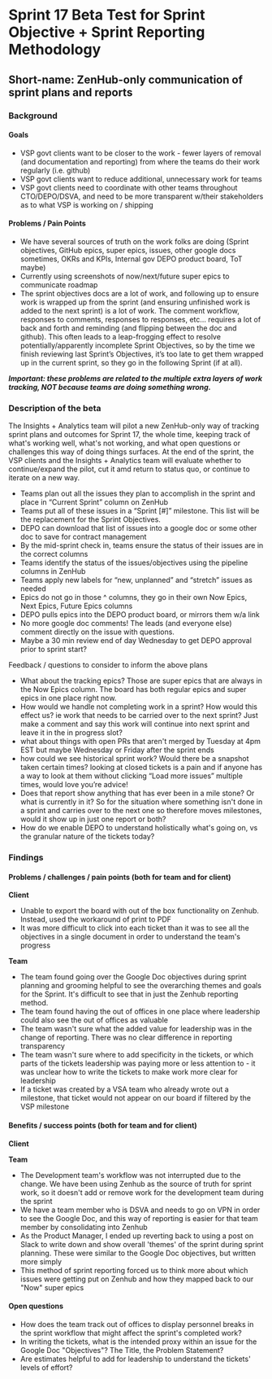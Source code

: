 # Sprint 17 Beta Test for Sprint Objective + Sprint Reporting Methodology
## Short-name: ZenHub-only communication of sprint plans and reports

### Background

#### Goals
- VSP govt clients want to be closer to the work - fewer layers of removal (and documentation and reporting) from where the teams do their work regularly (i.e. github)
- VSP govt clients want to reduce additional, unnecessary work for teams
- VSP govt clients need to coordinate with other teams throughout CTO/DEPO/DSVA, and need to be more transparent w/their stakeholders as to what VSP is working on / shipping

#### Problems / Pain Points
- We have several sources of truth on the work folks are doing (Sprint objectives, GitHub epics, super epics, issues, other google docs sometimes, OKRs and KPIs, Internal gov DEPO product board, ToT maybe)
- Currently using screenshots of now/next/future super epics to communicate roadmap
- The sprint objectives docs are a lot of work, and following up to ensure work is wrapped up from the sprint (and ensuring unfinished work is added to the next sprint) is a lot of work. The comment workflow, responses to comments, responses to responses, etc… requires a lot of back and forth and reminding (and flipping between the doc and github). This often leads to a leap-frogging effect to resolve potentially/apparently incomplete Sprint Objectives, so by the time we finish reviewing last Sprint’s Objectives, it’s too late to get them wrapped up in the current sprint, so they go in the following Sprint (if at all).

_**Important: these problems are related to the multiple extra layers of work tracking, NOT because teams are doing something wrong.**_

### Description of the beta
The Insights + Analytics team will pilot a new ZenHub-only way of tracking sprint plans and outcomes for Sprint 17, the whole time, keeping track of what's working well, what's not working, and what open questions or challenges this way of doing things surfaces. At the end of the sprint, the VSP clients and the Insights + Analytics team will evaluate whether to continue/expand the pilot, cut it amd return to status quo, or continue to iterate on a new way.

- Teams plan out all the issues they plan to accomplish in the sprint and place in “Current Sprint” column on ZenHub
- Teams put all of these issues in a “Sprint [#]” milestone. This list will be the replacement for the Sprint Objectives.
- DEPO can download that list of issues into a google doc or some other doc to save for contract management
- By the mid-sprint check in, teams ensure the status of their issues are in the correct columns
- Teams identify the status of the issues/objectives using the pipeline columns in ZenHub
- Teams apply new labels for “new, unplanned” and “stretch” issues as needed
- Epics do not go in those ^ columns, they go in their own Now Epics, Next Epics, Future Epics columns
- DEPO pulls epics into the DEPO product board, or mirrors them w/a link
- No more google doc comments! The leads (and everyone else) comment directly on the issue with questions.
- Maybe a 30 min review end of day Wednesday to get DEPO approval prior to sprint start?

Feedback / questions to consider to inform the above plans
- What about the tracking epics?  Those are super epics that are always in the Now Epics column. The board has both regular epics and super epics in one place right now.
- How would we handle not completing work in a sprint? How would this effect us? ie work that needs to be carried over to the next sprint? Just make a comment and say this work will continue into next sprint and leave it in the in progress slot?
- what about things with open PRs that aren't merged by Tuesday at 4pm EST but maybe Wednesday or Friday after the sprint ends
- how could we see historical sprint work?  Would there be a snapshot taken certain times? looking at closed tickets is a pain and if anyone has a way to look at them without clicking “Load more issues” multiple times, would love you’re advice!
- Does that report show anything that has ever been in a mile stone? Or what is currently in it? So for the situation where something isn't done in a sprint and carries over to the next one so therefore moves milestones, would it show up in just one report or both?
- How do we enable DEPO to understand holistically what's going on, vs the granular nature of the tickets today?

### Findings
#### Problems / challenges / pain points (both for team and for client)
**Client**
- Unable to export the board with out of the box functionality on Zenhub. Instead, used the workaround of print to PDF
- It was more difficult to click into each ticket than it was to see all the objectives in a single document in order to understand the team's progress

**Team**
- The team found going over the Google Doc objectives during sprint planning and grooming helpful to see the overarching themes and goals for the Sprint. It's difficult to see that in just the Zenhub reporting method.
- The team found having the out of offices in one place where leadership could also see the out of offices as valuable
- The team wasn't sure what the added value for leadership was in the change of reporting. There was no clear difference in reporting transparency 
- The team wasn't sure where to add specificity in the tickets, or which parts of the tickets leadership was paying more or less attention to - it was unclear how to write the tickets to make work more clear for leadership
- If a ticket was created by a VSA team who already wrote out a milestone, that ticket would not appear on our board if filtered by the VSP milestone

#### Benefits / success points (both for team and for client)
**Client**

**Team**
- The Development team's workflow was not interrupted due to the change. We have been using Zenhub as the source of truth for sprint work, so it doesn't add or remove work for the development team during the sprint
- We have a team member who is DSVA and needs to go on VPN in order to see the Google Doc, and this way of reporting is easier for that team member by consolidating into Zenhub
- As the Product Manager, I ended up reverting back to using a post on Slack to write down and show overall 'themes' of the sprint during sprint planning. These were similar to the Google Doc objectives, but written more simply
- This method of sprint reporting forced us to think more about which issues were getting put on Zenhub and how they mapped back to our "Now" super epics

#### Open questions
- How does the team track out of offices to display personnel breaks in the sprint workflow that might affect the sprint's completed work?
- In writing the tickets, what is the intended proxy within an issue for the Google Doc "Objectives"? The Title, the Problem Statement?
- Are estimates helpful to add for leadership to understand the tickets' levels of effort?
